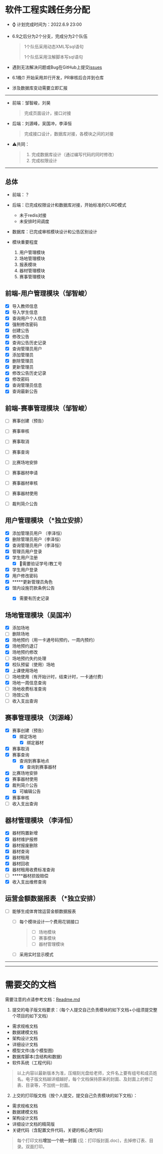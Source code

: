 # 软件工程实践任务分配

- :watch:  计划完成时间为：2022.6.9 23:00

- 6.9之后分为2个分支，完成分为2个队伍
  
  > 1个队伍采用动态XML写sql语句
  > 
  > 1个队伍采用注解脚本写sql语句

- 遇到无法解决问题或Bug在GitHub上提交[issues](https://github.com/GDOU-LYF/GDOUgym/issues)

-  6.1晚:alarm_clock: 开始采用并行开发，PR审核后合并到仓库

  - 涉及数据库变动需要立即汇报

---

- 前端：邹智峻，刘昊
  
  > 完成页面设计，接口对接

- 后端：刘源峰，吴国冲，李泽恒
  
  > 完成接口设计，数据库对接，各模块之间的对接

- :warning:共同：
  
  > 1. 完成数据库设计（通过编写代码的同时修改）
  > 2. 完成权限设计

----

## 总体

- 前端：？
- 后端：已完成权限设计和数据库对接，开始标准的CURD模式
  
  - 未于redis对接
  - 未安排时间调度
- 数据库：已完成审核模块设计和公告区别设计
- 模块重要程度
  1. 用户管理模块
  2. 场地管理模块
  3. 报表模块
  4. 器材管理模块
  5. 赛事管理模块

## 前端-用户管理模块（邹智峻）

- [x] 导入教师信息
- [x] 导入学生信息
- [x] 查询用户个人信息
- [x] 强制修改密码
- [x] 创建公告
- [x] 修改公告
- [x] 查询公告历史记录
- [x] 查询管理员用户
- [x] 添加管理员
- [x] 删除管理员
- [x] 更新管理员
- [x] 修改公告历史记录
- [x] 修改密码
- [x] 查询管理员信息
- [x] 查询最新公告

## 前端-赛事管理模块（邹智峻）

- [ ] 赛事创建（预告）
- [ ] 赛事审核
- [ ] 赛事取消
- [ ] 赛事查询
- [ ] 比赛场地安排
- [ ] 赛事器材申请
- [ ] 赛事器材审核
- [ ] 赛事器材使用
- [ ] 裁判简介公告


## 用户管理模块 （*独立安排）

- [x] 添加管理员用户 （李泽恒）
- [x] 删除管理员用户（李泽恒）
- [x] 查询管理员用户（李泽恒）
- [x] 管理员用户登录
- [x] 学生用户注册
  - [x] :red_circle:需要验证学号/教工号

- [x] 学生用户登录
- [x] 用户修改密码
- [x] *****更新管理员角色
- [x] 馆内设施罚款条例公告
  - [x] 需要有历史记录


## 场地管理模块（吴国冲）

- [x] 添加场地
- [ ] 删除场地
- [x] 场地预约（用一卡通号码预约，一周内预约）
- [x] 场地预约退订
- [x] 场地预约修改
- [ ] 场地预约失约处理
- [x] 校队预留（使用）场地
- [x] 上课使用场地
- [ ] 场地使用（有开始计时，结束计时，一卡通付费）
- [x] 场地一周信息查询
- [ ] 场地收费标准查询
- [ ] 场馆公告
- [ ] 收入支出查询

## 赛事管理模块 （刘源峰）

- [x] 赛事创建（预告）
  - [x] 绑定场地
    - [x] 绑定器材

- [x] 赛事取消
- [x] 赛事查询
  - [x] 查询到赛事地点
    - [x] 查询到赛事器材
  
- [x] 比赛场地安排
- [x] 赛事器材使用
- [x] 裁判简介公告
  - [x] 可编辑公告

- [x] 赛事审核
- [ ] 收入支出查询

## 器材管理模块 （李泽恒）

- [x] 器材购置新增
- [x] 器材维护报修
- [x] 器材报废删除
- [x] 器材查询
- [x] 器材租用
- [x] 器材回收
- [x] 器材租用收费标准查询
- [ ] *****器材损毁赔偿
- [x] 收入支出维修查询

## 运营金额数据报表 （*独立安排）

- [ ] 能够生成体育馆运营金额数据报表
  
  - [ ] 每个模块设计一个费用花销接口
  
    > - [ ] 场地模块
    > - [ ] 赛事模块
    > - [ ] 器材管理模块
  
  - [ ] 采用实时显示模式

-----

----

# 需要交的文档

需要注意的点请参考文档：[Readme.md](https://github.com/GDOU-LYF/GDOUgym/blob/develop/README.md)

1. 提交的电子版文档要求：（每个人提交自己负责模块的如下文档+小组须提交整个项目的如下文档）
- 需求规格文档
- 数据建模文档
- 架构设计文档
- 详细设计文档
- 模型文件(各个模型图)
- 数据库脚本(含结构和数据)
- 软件系统（工程代码）

> 以上内容以最新版本为准，压缩刻光盘给老师，文件名上要有组号和成员姓名。电子版文档越详细越好，每个文档保持原来的封面、及封面上的修订表、目录等，不加统一封面。

2. 上交的打印版文档（按个人提交，提交自己负责模块的如下文档）： 
- 需求规格文档
- 数据建模文档
- 架构设计文档
- 详细设计文档的精简版
- 关键代码（含配置文件代码，关键的核心类代码）

> 每个打印文档**增加一个统一封面** (见：打印版封面.doc)，去掉修订表、目录。双面打印。